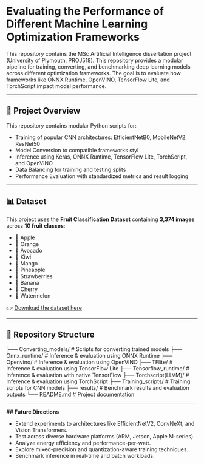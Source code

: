 # Evaluating the Performance of Different Machine Learning Optimization Frameworks

This repository contains the MSc Artificial Intelligence dissertation project (University of Plymouth, PROJ518).
This repository provides a modular pipeline for training, converting, and benchmarking deep learning models across different optimization frameworks. The goal is to evaluate how frameworks like ONNX Runtime, OpenVINO, TensorFlow Lite, and TorchScript impact model performance.

---

## 📖 Project Overview
This repository contains modular Python scripts for:
- Training of popular CNN architectures: EfficientNetB0, MobileNetV2, ResNet50
- Model Conversion to compatible frameworks styl
- Inference using Keras, ONNX Runtime, TensorFlow Lite, TorchScript, and OpenVINO
- Data Balancing for training and testing splits
- Performance Evaluation with standardized metrics and result logging

---

## 📊 Dataset

This project uses the **Fruit Classification Dataset** containing **3,374 images** across **10 fruit classes**:

- 🍎 Apple  
- 🍊 Orange  
- 🥑 Avocado  
- 🥝 Kiwi  
- 🥭 Mango  
- 🍍 Pineapple  
- 🍓 Strawberries  
- 🍌 Banana  
- 🍒 Cherry  
- 🍉 Watermelon  

👉 [Download the dataset here](https://www.kaggle.com/datasets/karimabdulnabi/fruit-classification10-class/data)
 
---

## 📂 Repository Structure

├── Converting_models/ # Scripts for converting trained models
├── Onnx_runtime/ # Inference & evaluation using ONNX Runtime
├── Openvino/ # Inference & evaluation using OpenVINO
├── TFlite/ # Inference & evaluation using TensorFlow Lite
├── Tensorflow_runtime/ # Inference & evaluation with native TensorFlow
├── Torchscript(LLVM)/ # Inference & evaluation using TorchScript
├── Training_scripts/ # Training scripts for CNN models
├── results/ # Benchmark results and evaluation outputs
└── README.md # Project documentation

--- 

**## Future Directions**
- Extend experiments to architectures like EfficientNetV2, ConvNeXt, and Vision Transformers.  
- Test across diverse hardware platforms (ARM, Jetson, Apple M-series).  
- Analyze energy efficiency and performance-per-watt.  
- Explore mixed-precision and quantization-aware training techniques.  
- Benchmark inference in real-time and batch workloads.  

